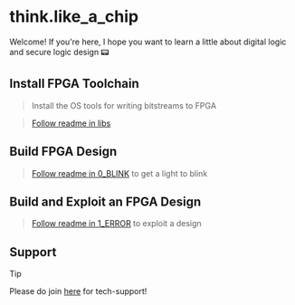# think.like_a_chip

Welcome! If you're here, I hope you want to learn a little about digital logic and secure logic design 📟

## Install FPGA Toolchain

> Install the OS tools for writing bitstreams to FPGA

> [Follow readme in libs](./libs/)

## Build FPGA Design

> [Follow readme in 0_BLINK](./0_BLINK/) to get a light to blink

## Build and Exploit an FPGA Design

> [Follow readme in 1_ERROR](./1_ERROR/) to exploit a design

## Support

> [!TIP]
> Please do join [here](https://discord.gg/8AbRrbnU5W) for tech-support!
